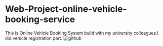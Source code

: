 # Web-Project-online-vehicle-booking-service
This is Online Vehicle Booking System build with my university colleagues.I did vehicle registration part.
![github](https://github.com/user-attachments/assets/04ada194-a77d-4aa2-afbc-dfabac0fd354)
